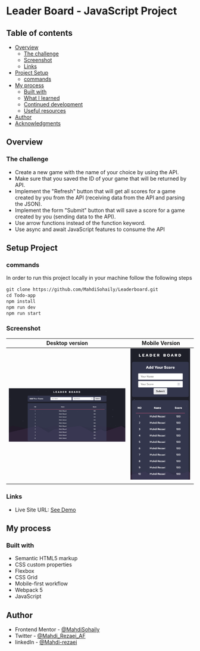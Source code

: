 # Leader Board - JavaScript Project
## Table of contents

- [Overview](#overview)
  - [The challenge](#the-challenge)
  - [Screenshot](#screenshot)
  - [Links](#links)
- [Project Setup](#Setup-Project)
  - [commands](#command)
- [My process](#my-process)
  - [Built with](#built-with)
  - [What I learned](#what-i-learned)
  - [Continued development](#continued-development)
  - [Useful resources](#useful-resources)
- [Author](#author)
- [Acknowledgments](#acknowledgments)


## Overview

### The challenge

- Create a new game with the name of your choice by using the API.
- Make sure that you saved the ID of your game that will be returned by API.
- Implement the "Refresh" button that will get all scores for a game created by you from the API (receiving data from the API and parsing the JSON).
- Implement the form "Submit" button that will save a score for a game created by you (sending data to the API).
- Use arrow functions instead of the function keyword.
- Use async and await JavaScript features to consume the API

## Setup Project
### commands
In order to run this project locally in your machine follow the following steps

```
git clone https://github.com/MahdiSohaily/Leaderboard.git
cd Todo-app
npm install
npm run dev
npm run start
```

### Screenshot

| Desktop version                              |               Mobile Version                |
| -------------------------------------------- | :-----------------------------------------: |
| ![Solution Screenshot](./design/desktop.png) | ![Solution Screenshot](./design/mobile.png) |

### Links

- Live Site URL: [See Demo](https://mahdisohaily.github.io/Leaderboard/)

## My process

### Built with

- Semantic HTML5 markup
- CSS custom properties
- Flexbox
- CSS Grid
- Mobile-first workflow
- Webpack 5
- JavaScript

## Author

- Frontend Mentor - [@MahdiSohaily](https://www.frontendmentor.io/profile/MahdiSohaily)
- Twitter - [@Mahdi_Rezaei_AF](https://twitter.com/Mahdi_Rezaei_AF)
- linkedIn - [@Mahdi-rezaei](https://www.linkedin.com/in/mahdi-rezaei-74705713b)
